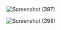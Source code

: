 

![Screenshot (397)](https://user-images.githubusercontent.com/86364570/224689475-4f97fbf3-c97a-4ef1-9a04-e5723abe1e8d.png)


![Screenshot (398)](https://user-images.githubusercontent.com/86364570/224689409-c9ec7dcf-7e91-4475-9fde-a3e1b20de4c5.png)


